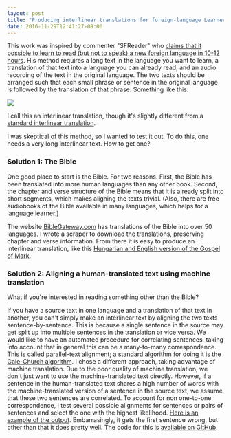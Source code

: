 ```yaml
---
layout: post
title: "Producing interlinear translations for foreign-language Learners"
date: 2016-11-29T12:41:27-08:00
---
```


This work was inspired by commenter "SFReader" who [claims that it
possible to learn to read (but not to speak) a new foreign language in 10-12 hours](http://languagehat.com/dont-try-so-hard/#comment-1685834).
His method requires a long text in the language you want to learn,
a translation of that text into a language you can already read, and an audio
recording of the text in the original language. The two texts should be arranged such that
each small phrase or sentence in the original language is followed by the translation of
that phrase. Something like this:

<img src="{{ root_url }}/source/images/interlinear_example1.png" />

I call this an interlinear translation, though it's slightly different from a
[standard interlinear translation](https://en.wikipedia.org/wiki/Interlinear_gloss).

I was skeptical of this method, so I wanted to test it out. To do this, one needs
a very long interlinear text. How to get one?

### Solution 1: The Bible

One good place to start is the Bible. For two reasons. First, the Bible has been translated into more human
languages than any other book. Second, the chapter and verse structure of the Bible
means that it is already split into short segments, which makes aligning the texts trivial. (Also,
there are free audiobooks of the Bible available in many languages, which helps for
a language learner.)

The website [BibleGateway.com](https://www.biblegateway.com/) has translations
of the Bible into over 50 languages. I wrote a scraper to download the translations,
preserving chapter and verse information. From there it is easy to produce an interlinear
translation, like this [Hungarian and English version of the Gospel of Mark](https://rawgit.com/wlevine/translation_interleaver/master/texts/Mark_NT-HU_ESV.html).


### Solution 2: Aligning a human-translated text using machine translation

What if you're interested in reading something other than the Bible?

If you have
a source text in one language and a translation of that text in another, you can't
simply make an interlinear text by aligning the two texts sentence-by-sentence. This is
because a single sentence in the source may get split up into multiple sentences in
the translation or vice versa. We would like to have an automated procedure for
correlating sentences, taking into account that in general this can be a many-to-many
correspondence. This is called parallel-text alignment; a standard algorithm
for doing it is the [Gale-Church algorithm](https://en.wikipedia.org/wiki/Gale%E2%80%93Church_alignment_algorithm).
I chose a different approach, taking advantage of machine translation.
Due to the poor quality of machine translation, we don't just want to use
the machine-translated text directly. However, if a sentence
in the human-translated text shares a high number of words with the machine-translated
version of a sentence in the source text, we assume that these two sentences are correlated.
To account for non one-to-one correspondence, I test several possible alignments
for sentences or pairs of sentences and select the one with the highest likelihood.
[Here is an example of the output](https://rawgit.com/wlevine/translation_interleaver/master/texts/underground_chap1.html). Embarrasingly, it gets the first sentence wrong, but other
than that it does pretty well.
The code for this is [available on GitHub](https://github.com/wlevine/translation_interleaver).

